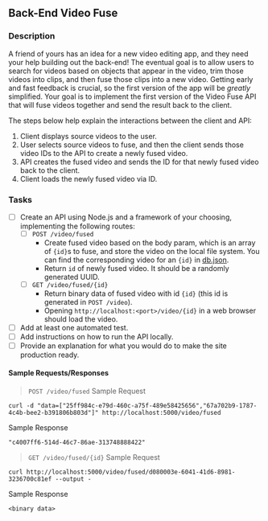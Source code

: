 ## Back-End Video Fuse

### Description

A friend of yours has an idea for a new video editing app, and they need your help building out the back-end! The eventual goal is to allow users to search for videos based on objects that appear in the video, trim those videos into clips, and then fuse those clips into a new video. Getting early and fast feedback is crucial, so the first version of the app will be _greatly_ simplified. Your goal is to implement the first version of the Video Fuse API that will fuse videos together and send the result back to the client.

The steps below help explain the interactions between the client and API:

1. Client displays source videos to the user.
2. User selects source videos to fuse, and then the client sends those video IDs to the API to create a newly fused video.
3. API creates the fused video and sends the ID for that newly fused video back to the client.
4. Client loads the newly fused video via ID.

### Tasks

- [ ] Create an API using Node.js and a framework of your choosing, implementing the following routes:
  - [ ] `POST /video/fused`
    - Create fused video based on the body param, which is an array of `{id}`s to fuse, and store the video on the local file system. You can find the corresponding video for an `{id}` in [db.json](./db.json).
    - Return `id` of newly fused video. It should be a randomly generated UUID.
  - [ ] `GET /video/fused/{id}`
    - Return binary data of fused video with id `{id}` (this id is generated in `POST /video`).
    - Opening `http://localhost:<port>/video/{id}` in a web browser should load the video.
- [ ] Add at least one automated test.
- [ ] Add instructions on how to run the API locally.
- [ ] Provide an explanation for what you would do to make the site production ready.

#### Sample Requests/Responses

> `POST /video/fused`
> Sample Request

```
curl -d "data=["25ff984c-e79d-460c-a75f-489e58425656","67a702b9-1787-4c4b-bee2-b391806b803d"]" http://localhost:5000/video/fused
```

Sample Response

```
"c4007ff6-514d-46c7-86ae-313748888422"
```

> `GET /video/fused/{id}`
> Sample Request

```
curl http://localhost:5000/video/fused/d080003e-6041-41d6-8981-3236700c81ef --output -
```

Sample Response

```
<binary data>
```
